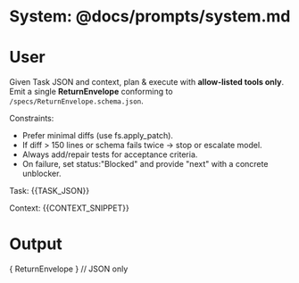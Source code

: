 # System: @docs/prompts/system.md

# User
Given Task JSON and context, plan & execute with **allow-listed tools only**.
Emit a single **ReturnEnvelope** conforming to `/specs/ReturnEnvelope.schema.json`.

Constraints:
- Prefer minimal diffs (use fs.apply_patch).
- If diff > 150 lines or schema fails twice → stop or escalate model.
- Always add/repair tests for acceptance criteria.
- On failure, set status:"Blocked" and provide "next" with a concrete unblocker.

Task:
{{TASK_JSON}}

Context:
{{CONTEXT_SNIPPET}}

# Output
{ ReturnEnvelope } // JSON only
